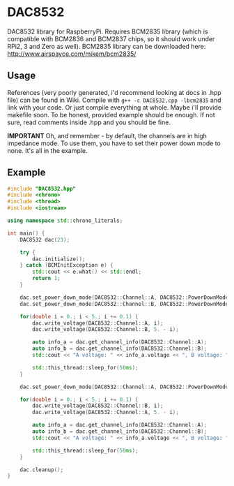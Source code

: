 # DAC8532

DAC8532 library for RaspberryPi. Requires BCM2835 library (which is compatible with BCM2836 and BCM2837 chips, so it should work under RPi2, 3 and Zero as well).
BCM2835 library can be downloaded here: http://www.airspayce.com/mikem/bcm2835/

## Usage

References (very poorly generated, i'd recommend looking at docs in .hpp file) can be found in Wiki.
Compile with `g++ -c DAC8532.cpp -lbcm2835` and link with your code. Or just compile everything at whole. Maybe i'll provide makefile soon.
To be honest, provided example should be enough. If not sure, read comments inside .hpp and you should be fine.

**IMPORTANT**
Oh, and remember - by default, the channels are in high impedance mode. To use them, you have to set their power down mode to none. It's all in the example.

## Example

```cpp
#include "DAC8532.hpp"
#include <chrono>
#include <thread>
#include <iostream>

using namespace std::chrono_literals;

int main() {
    DAC8532 dac(23);

    try {
        dac.initialize();
    } catch (BCMInitException e) {
        std::cout << e.what() << std::endl;
        return 1;
    }

    dac.set_power_down_mode(DAC8532::Channel::A, DAC8532::PowerDownMode::None);
    dac.set_power_down_mode(DAC8532::Channel::B, DAC8532::PowerDownMode::None);

    for(double i = 0.; i < 5.; i += 0.1) {
        dac.write_voltage(DAC8532::Channel::A, i);
        dac.write_voltage(DAC8532::Channel::B, 5. - i);

        auto info_a = dac.get_channel_info(DAC8532::Channel::A);
        auto info_b = dac.get_channel_info(DAC8532::Channel::B);
        std::cout << "A voltage: " << info_a.voltage << ", B voltage: " << info_b.voltage << '\n';

        std::this_thread::sleep_for(50ms);
    }

    dac.set_power_down_mode(DAC8532::Channel::A, DAC8532::PowerDownMode::HighImpedance);

    for(double i = 0.; i < 5.; i += 0.1) {
        dac.write_voltage(DAC8532::Channel::B, i);
        dac.write_voltage(DAC8532::Channel::A, 5. - i);

        auto info_a = dac.get_channel_info(DAC8532::Channel::A);
        auto info_b = dac.get_channel_info(DAC8532::Channel::B);
        std::cout << "A voltage: " << info_a.voltage << ", B voltage: " << info_b.voltage << '\n';

        std::this_thread::sleep_for(50ms);
    }

    dac.cleanup();
}
```
